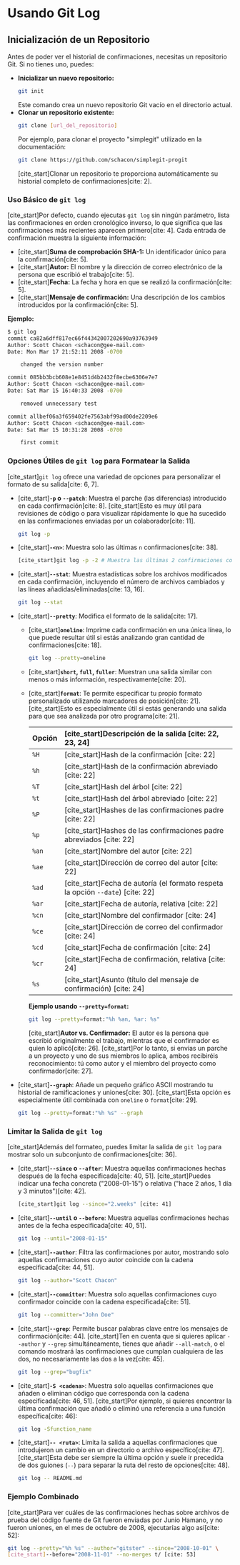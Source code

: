 # Usando Git Log

## Inicialización de un Repositorio

Antes de poder ver el historial de confirmaciones, necesitas un repositorio Git. Si no tienes uno, puedes:

  * **Inicializar un nuevo repositorio:**
    ```bash
    git init
    ```
    Este comando crea un nuevo repositorio Git vacío en el directorio actual.
  * **Clonar un repositorio existente:**
    ```bash
    git clone [url_del_repositorio]
    ```
    Por ejemplo, para clonar el proyecto "simplegit" utilizado en la documentación:
    ```bash
    git clone https://github.com/schacon/simplegit-progit
    ```
    [cite\_start]Clonar un repositorio te proporciona automáticamente su historial completo de confirmaciones[cite: 2].

### Uso Básico de `git log`

[cite\_start]Por defecto, cuando ejecutas `git log` sin ningún parámetro, lista las confirmaciones en orden cronológico inverso, lo que significa que las confirmaciones más recientes aparecen primero[cite: 4]. Cada entrada de confirmación muestra la siguiente información:

  * [cite\_start]**Suma de comprobación SHA-1:** Un identificador único para la confirmación[cite: 5].
  * [cite\_start]**Autor:** El nombre y la dirección de correo electrónico de la persona que escribió el trabajo[cite: 5].
  * [cite\_start]**Fecha:** La fecha y hora en que se realizó la confirmación[cite: 5].
  * [cite\_start]**Mensaje de confirmación:** Una descripción de los cambios introducidos por la confirmación[cite: 5].

**Ejemplo:**

```bash
$ git log
commit ca82a6dff817ec66f44342007202690a93763949
Author: Scott Chacon <schacon@gee-mail.com>
Date: Mon Mar 17 21:52:11 2008 -0700

    changed the version number

commit 085bb3bcb608e1e8451d4b2432f8ecbe6306e7e7
Author: Scott Chacon <schacon@gee-mail.com>
Date: Sat Mar 15 16:40:33 2008 -0700

    removed unnecessary test

commit allbef06a3f659402fe7563abf99ad00de2209e6
Author: Scott Chacon <schacon@gee-mail.com>
Date: Sat Mar 15 10:31:28 2008 -0700

    first commit
```

### Opciones Útiles de `git log` para Formatear la Salida

[cite\_start]`git log` ofrece una variedad de opciones para personalizar el formato de su salida[cite: 6, 7].

  * [cite\_start]**`-p` o `--patch`**: Muestra el parche (las diferencias) introducido en cada confirmación[cite: 8]. [cite\_start]Esto es muy útil para revisiones de código o para visualizar rápidamente lo que ha sucedido en las confirmaciones enviadas por un colaborador[cite: 11].

    ```bash
    git log -p
    ```

  * [cite\_start]**`-<n>`**: Muestra solo las últimas `n` confirmaciones[cite: 38].

    ```bash
    [cite_start]git log -p -2 # Muestra las últimas 2 confirmaciones con parches [cite: 8]
    ```

  * [cite\_start]**`--stat`**: Muestra estadísticas sobre los archivos modificados en cada confirmación, incluyendo el número de archivos cambiados y las líneas añadidas/eliminadas[cite: 13, 16].

    ```bash
    git log --stat
    ```

  * [cite\_start]**`--pretty`**: Modifica el formato de la salida[cite: 17].

      * [cite\_start]**`oneline`**: Imprime cada confirmación en una única línea, lo que puede resultar útil si estás analizando gran cantidad de confirmaciones[cite: 18].

        ```bash
        git log --pretty=oneline
        ```

      * [cite\_start]**`short`, `full`, `fuller`**: Muestran una salida similar con menos o más información, respectivamente[cite: 20].

      * [cite\_start]**`format`**: Te permite especificar tu propio formato personalizado utilizando marcadores de posición[cite: 21]. [cite\_start]Esto es especialmente útil si estás generando una salida para que sea analizada por otro programa[cite: 21].

        | Opción | [cite\_start]Descripción de la salida [cite: 22, 23, 24] |
        | :----- | :------------------------------------------- |
        | `%H` | [cite\_start]Hash de la confirmación [cite: 22] |
        | `%h` | [cite\_start]Hash de la confirmación abreviado [cite: 22] |
        | `%T` | [cite\_start]Hash del árbol [cite: 22] |
        | `%t` | [cite\_start]Hash del árbol abreviado [cite: 22] |
        | `%P` | [cite\_start]Hashes de las confirmaciones padre [cite: 22] |
        | `%p` | [cite\_start]Hashes de las confirmaciones padre abreviados [cite: 22] |
        | `%an` | [cite\_start]Nombre del autor [cite: 22] |
        | `%ae` | [cite\_start]Dirección de correo del autor [cite: 22] |
        | `%ad` | [cite\_start]Fecha de autoría (el formato respeta la opción `--date`) [cite: 22] |
        | `%ar` | [cite\_start]Fecha de autoría, relativa [cite: 22] |
        | `%cn` | [cite\_start]Nombre del confirmador [cite: 24] |
        | `%ce` | [cite\_start]Dirección de correo del confirmador [cite: 24] |
        | `%cd` | [cite\_start]Fecha de confirmación [cite: 24] |
        | `%cr` | [cite\_start]Fecha de confirmación, relativa [cite: 24] |
        | `%s` | [cite\_start]Asunto (título del mensaje de confirmación) [cite: 24] |

        **Ejemplo usando `--pretty=format`:**

        ```bash
        git log --pretty=format:"%h %an, %ar: %s"
        ```

        [cite\_start]**Autor vs. Confirmador:** El autor es la persona que escribió originalmente el trabajo, mientras que el confirmador es quien lo aplicó[cite: 26]. [cite\_start]Por lo tanto, si envías un parche a un proyecto y uno de sus miembros lo aplica, ambos recibiréis reconocimiento: tú como autor y el miembro del proyecto como confirmador[cite: 27].

  * [cite\_start]**`--graph`**: Añade un pequeño gráfico ASCII mostrando tu historial de ramificaciones y uniones[cite: 30]. [cite\_start]Esta opción es especialmente útil combinada con `oneline` o `format`[cite: 29].

    ```bash
    git log --pretty=format:"%h %s" --graph
    ```

### Limitar la Salida de `git log`

[cite\_start]Además del formateo, puedes limitar la salida de `git log` para mostrar solo un subconjunto de confirmaciones[cite: 36].

  * [cite\_start]**`--since` o `--after`**: Muestra aquellas confirmaciones hechas después de la fecha especificada[cite: 40, 51]. [cite\_start]Puedes indicar una fecha concreta ("2008-01-15") o relativa ("hace 2 años, 1 día y 3 minutos")[cite: 42].
    ```bash
    [cite_start]git log --since="2.weeks" [cite: 41]
    ```
  * [cite\_start]**`--until` o `--before`**: Muestra aquellas confirmaciones hechas antes de la fecha especificada[cite: 40, 51].
    ```bash
    git log --until="2008-01-15"
    ```
  * [cite\_start]**`--author`**: Filtra las confirmaciones por autor, mostrando solo aquellas confirmaciones cuyo autor coincide con la cadena especificada[cite: 44, 51].
    ```bash
    git log --author="Scott Chacon"
    ```
  * [cite\_start]**`--committer`**: Muestra solo aquellas confirmaciones cuyo confirmador coincide con la cadena especificada[cite: 51].
    ```bash
    git log --committer="John Doe"
    ```
  * [cite\_start]**`--grep`**: Permite buscar palabras clave entre los mensajes de confirmación[cite: 44]. [cite\_start]Ten en cuenta que si quieres aplicar `--author` y `--grep` simultáneamente, tienes que añadir `--all-match`, o el comando mostrará las confirmaciones que cumplan cualquiera de las dos, no necesariamente las dos a la vez[cite: 45].
    ```bash
    git log --grep="bugfix"
    ```
  * [cite\_start]**`-S <cadena>`**: Muestra solo aquellas confirmaciones que añaden o eliminan código que corresponda con la cadena especificada[cite: 46, 51]. [cite\_start]Por ejemplo, si quieres encontrar la última confirmación que añadió o eliminó una referencia a una función específica[cite: 46]:
    ```bash
    git log -Sfunction_name
    ```
  * [cite\_start]**`-- <ruta>`**: Limita la salida a aquellas confirmaciones que introdujeron un cambio en un directorio o archivo específico[cite: 47]. [cite\_start]Esta debe ser siempre la última opción y suele ir precedida de dos guiones (`--`) para separar la ruta del resto de opciones[cite: 48].
    ```bash
    git log -- README.md
    ```

### Ejemplo Combinado

[cite\_start]Para ver cuáles de las confirmaciones hechas sobre archivos de prueba del código fuente de Git fueron enviadas por Junio Hamano, y no fueron uniones, en el mes de octubre de 2008, ejecutarías algo así[cite: 52]:

```bash
git log --pretty="%h %s" --author="gitster" --since="2008-10-01" \
[cite_start]--before="2008-11-01" --no-merges t/ [cite: 53]
```
